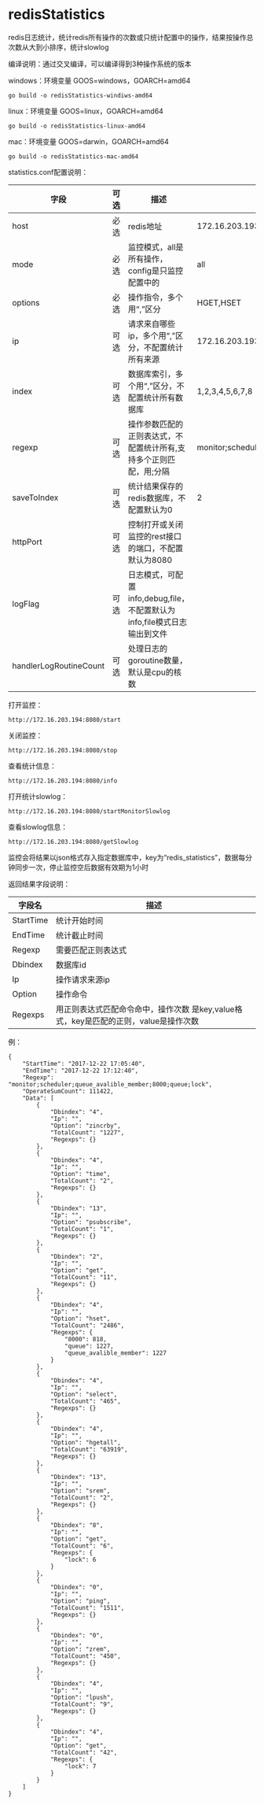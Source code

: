 # redisStatistics
redis日志统计，统计redis所有操作的次数或只统计配置中的操作，结果按操作总次数从大到小排序，统计slowlog

编译说明：通过交叉编译，可以编译得到3种操作系统的版本

windows：环境变量 GOOS=windows，GOARCH=amd64

```
go build -o redisStatistics-windiws-amd64
```

linux：环境变量 GOOS=linux，GOARCH=amd64

```
go build -o redisStatistics-linux-amd64
```

mac：环境变量 GOOS=darwin，GOARCH=amd64

```
go build -o redisStatistics-mac-amd64
```

statistics.conf配置说明：

| 字段          | 可选   | 描述                                       | 例子                  |
| ----------- | ---- | ---------------------------------------- | ------------------- |
| host        | 必选   | redis地址                                  | 172.16.203.193:6379 |
| mode        | 必选   | 监控模式，all是所有操作， config是只监控配置中的  | all |
| options     | 必选   | 操作指令，多个用“,”区分                            | HGET,HSET           |
| ip          | 可选   | 请求来自哪些ip，多个用“,”区分，不配置统计所有来源              | 172.16.203.193      |
| index       | 可选   | 数据库索引，多个用“,”区分，不配置统计所有数据库                | 1,2,3,4,5,6,7,8     |
| regexp      | 可选   | 操作参数匹配的正则表达式，不配置统计所有,支持多个正则匹配，用;分隔                     | monitor;scheduler;queue_avalible_member;8000;queue             |
| saveToIndex | 可选   | 统计结果保存的redis数据库，不配置默认为0                  | 2                   |
| httpPort    | 可选   | 控制打开或关闭监控的rest接口的端口，不配置默认为8080           |                     |
| logFlag     | 可选   | 日志模式，可配置info,debug,file，不配置默认为info,file模式日志输出到文件 |                     |
| handlerLogRoutineCount     | 可选   | 处理日志的goroutine数量，默认是cpu的核数 |                     |


打开监控：

```
http://172.16.203.194:8080/start

```

关闭监控：

```
http://172.16.203.194:8080/stop

```

查看统计信息：
```
http://172.16.203.194:8080/info

```

打开统计slowlog：
```
http://172.16.203.194:8080/startMonitorSlowlog

```

查看slowlog信息：
```
http://172.16.203.194:8080/getSlowlog

```

监控会将结果以json格式存入指定数据库中，key为“redis_statistics”，数据每分钟同步一次，停止监控空后数据有效期为1小时

返回结果字段说明：

| 字段名         | 描述   |
| ----------- | ---- |
| StartTime        | 统计开始时间   |
| EndTime        | 统计截止时间   |
| Regexp     | 需要匹配正则表达式   |
| Dbindex          | 数据库id   |
| Ip       | 操作请求来源ip   |
| Option      | 操作命令   |
| Regexps | 用正则表达式匹配命令命中，操作次数 是key,value格式，key是匹配的正则，value是操作次数   |

例：
```
{
    "StartTime": "2017-12-22 17:05:40",
    "EndTime": "2017-12-22 17:12:40",
    "Regexp": "monitor;scheduler;queue_avalible_member;8000;queue;lock",
    "OperateSumCount": 111422,
    "Data": [
        {
            "Dbindex": "4",
            "Ip": "",
            "Option": "zincrby",
            "TotalCount": "1227",
            "Regexps": {}
        },
        {
            "Dbindex": "4",
            "Ip": "",
            "Option": "time",
            "TotalCount": "2",
            "Regexps": {}
        },
        {
            "Dbindex": "13",
            "Ip": "",
            "Option": "psubscribe",
            "TotalCount": "1",
            "Regexps": {}
        },
        {
            "Dbindex": "2",
            "Ip": "",
            "Option": "get",
            "TotalCount": "11",
            "Regexps": {}
        },
        {
            "Dbindex": "4",
            "Ip": "",
            "Option": "hset",
            "TotalCount": "2486",
            "Regexps": {
                "8000": 818,
                "queue": 1227,
                "queue_avalible_member": 1227
            }
        },
        {
            "Dbindex": "4",
            "Ip": "",
            "Option": "select",
            "TotalCount": "465",
            "Regexps": {}
        },
        {
            "Dbindex": "4",
            "Ip": "",
            "Option": "hgetall",
            "TotalCount": "63919",
            "Regexps": {}
        },
        {
            "Dbindex": "13",
            "Ip": "",
            "Option": "srem",
            "TotalCount": "2",
            "Regexps": {}
        },
        {
            "Dbindex": "8",
            "Ip": "",
            "Option": "get",
            "TotalCount": "6",
            "Regexps": {
                "lock": 6
            }
        },
        {
            "Dbindex": "0",
            "Ip": "",
            "Option": "ping",
            "TotalCount": "1511",
            "Regexps": {}
        },
        {
            "Dbindex": "0",
            "Ip": "",
            "Option": "zrem",
            "TotalCount": "450",
            "Regexps": {}
        },
        {
            "Dbindex": "4",
            "Ip": "",
            "Option": "lpush",
            "TotalCount": "9",
            "Regexps": {}
        },
        {
            "Dbindex": "4",
            "Ip": "",
            "Option": "get",
            "TotalCount": "42",
            "Regexps": {
                "lock": 7
            }
        }
    ]
}
```


